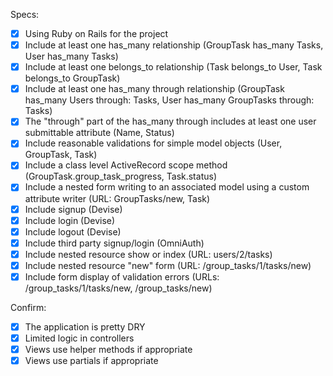 Specs:
- [x] Using Ruby on Rails for the project
- [x] Include at least one has_many relationship (GroupTask has_many Tasks, User has_many Tasks)
- [x] Include at least one belongs_to relationship (Task belongs_to User, Task belongs_to GroupTask)
- [x] Include at least one has_many through relationship (GroupTask has_many Users through: Tasks, User has_many GroupTasks through: Tasks)
- [x] The "through" part of the has_many through includes at least one user submittable attribute (Name, Status)
- [x] Include reasonable validations for simple model objects (User, GroupTask, Task)
- [x] Include a class level ActiveRecord scope method (GroupTask.group_task_progress, Task.status)
- [x] Include a nested form writing to an associated model using a custom attribute writer (URL: GroupTasks/new, Task)
- [x] Include signup (Devise)
- [x] Include login (Devise)
- [x] Include logout (Devise)
- [x] Include third party signup/login (OmniAuth)
- [x] Include nested resource show or index (URL: users/2/tasks)
- [x] Include nested resource "new" form (URL: /group_tasks/1/tasks/new)
- [x] Include form display of validation errors (URLs: /group_tasks/1/tasks/new, /group_tasks/new)

Confirm:
- [x] The application is pretty DRY
- [x] Limited logic in controllers
- [x] Views use helper methods if appropriate
- [x] Views use partials if appropriate

